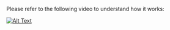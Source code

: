 Please refer to the following video to understand how it works:

[![Alt Text](https://img.youtube.com/vi/YOUTUBE_VIDEO_ID/0.jpg)](https://www.youtube.com/watch?v=YOUTUBE_VIDEO_ID)

